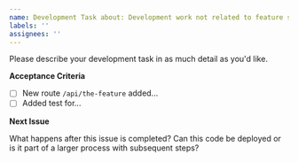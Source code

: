 ```yaml
---
name: Development Task about: Development work not related to feature stories. title: ''
labels: ''
assignees: ''
---
```


Please describe your development task in as much detail as you'd like.

**Acceptance Criteria**

- [ ] New route `/api/the-feature` added...
- [ ] Added test for...

**Next Issue**

What happens after this issue is completed? Can this code be deployed or is it part of a larger
process with subsequent steps?
